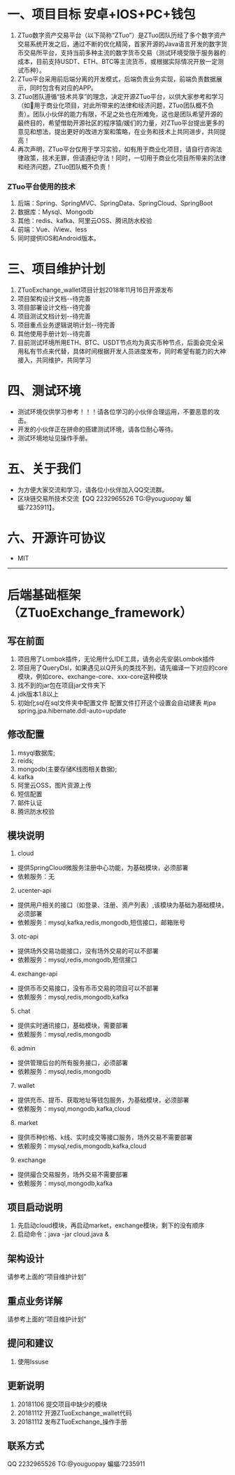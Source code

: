 # 一、项目目标 安卓+IOS+PC+钱包
1. ZTuo数字资产交易平台（以下简称“ZTuo”）是ZTuo团队历经了多个数字资产交易系统开发之后，通过不断的优化精简，首家开源的Java语言开发的数字货币交易所平台，支持当前多种主流的数字货币交易（测试环境受限于服务器的成本，目前支持USDT、ETH、BTC等主流货币，或根据实际情况开放一定测试币种）。
2. ZTuo平台采用前后端分离的开发模式，后端负责业务实现，前端负责数据展示，同时包含有对应的APP。
3. ZTuo团队遵循“技术共享”的理念，决定开源ZTuo平台，以供大家参考和学习（如用于商业化项目，对此所带来的法律和经济问题，ZTuo团队概不负责）。团队小伙伴的能力有限，不足之处也在所难免，这也是团队希望开源的最终目的，希望借助开源社区的程序猿/媛们的力量，对ZTuo平台提出更多的意见和想法，提出更好的改进方案和策略，在业务和技术上共同进步，共同提高！
4. 再次声明，ZTuo平台仅用于学习实验，如有用于商业化项目，请自行咨询法律政策，技术无罪，但请遵纪守法！同时，一切用于商业化项目所带来的法律和经济问题，ZTuo团队概不负责！

### ZTuo平台使用的技术
1. 后端：Spring、SpringMVC、SpringData、SpringCloud、SpringBoot
2. 数据库：Mysql、Mongodb
3. 其他：redis、kafka、阿里云OSS、腾讯防水校验
4. 前端：Vue、iView、less
5. 同时提供IOS和Android版本。



# 三、项目维护计划
1. ZTuoExchange_wallet项目计划2018年11月16日开源发布
2. 项目架构设计文档--待完善
3. 项目部署设计文档--待完善
4. 项目测试文档计划--待完善
5. 项目重点业务逻辑说明计划--待完善
6. 其他使用手册计划--待完善
7. 目前测试环境所用ETH、BTC、USDT节点均为真实币种节点，后面会完全采用私有节点来代替，具体时间根据开发人员进度发布，同时希望有能力的大神接入，共同维护，共同学习

# 四、测试环境
* 测试环境仅供学习参考！！！请各位学习的小伙伴合理运用，不要恶意的攻击。
* 开发的小伙伴正在拼命的搭建测试环境，请各位耐心等待。
* 测试环境地址见操作手册。

# 五、关于我们
* 为方便大家交流和学习，请各位小伙伴加入QQ交流群。
* 区块链交易所技术交流【QQ 2232965526 TG:@youguopay 蝙蝠:7235911】。


# 六、开源许可协议
* MIT
---

# 后端基础框架（ZTuoExchange_framework）

## 写在前面
1. 项目用了Lombok插件，无论用什么IDE工具，请务必先安装Lombok插件
2. 项目用了QueryDsl，如果遇见以Q开头的类找不到，请先编译一下对应的core模块，例如core、exchange-core、xxx-core这种模块
3. 找不到的jar包在项目jar文件夹下
4. jdk版本1.8以上
5. 初始化sql在sql文件夹中配置文件
配置文件打开这个设置会自动建表
#jpa
spring.jpa.hibernate.ddl-auto=update

## 修改配置
1. msyql数据库;
2. reids;
3. mongodb(主要存储K线图相关数据);
4. kafka
5. 阿里云OSS，图片资源上传
6. 短信配置
7. 邮件认证
8. 腾讯防水校验

## 模块说明
1. cloud
* 提供SpringCloud微服务注册中心功能，为基础模块，必须部署
* 依赖服务：无
2. ucenter-api
* 提供用户相关的接口（如登录、注册、资产列表）,该模块为基础为基础模块，必须部署
* 依赖服务：mysql,kafka,redis,mongodb,短信接口，邮箱账号
3. otc-api
* 提供场外交易功能接口，没有场外交易的可以不部署
* 依赖服务：mysql,redis,mongodb,短信接口
4. exchange-api
* 提供币币交易接口，没有币币交易的项目可以不部署
* 依赖服务：mysql,redis,mongodb,kafka
5. chat
* 提供实时通讯接口，基础模块，需要部署
* 依赖服务：mysql,redis,mongodb
6. admin
* 提供管理后台的所有服务接口，必须部署
* 依赖服务：mysql,redis,mongodb
7. wallet
* 提供充币、提币、获取地址等钱包服务，为基础模块，必须部署
* 依赖服务：mysql,mongodb,kafka,cloud
8. market
* 提供币种价格、k线、实时成交等接口服务，场外交易不需要部署
* 依赖服务：mysql,redis,mongodb,kafka,cloud
9. exchange
* 提供撮合交易服务，场外交易不需要部署
* 依赖服务：mysql,mongodb,kafka

## 项目启动说明
 1. 先启动cloud模块，再启动market，exchange模块，剩下的没有顺序
 2. 启动命令：java -jar cloud.java &
 
## 架构设计
请参考上面的“项目维护计划”

## 重点业务详解
请参考上面的“项目维护计划”

## 提问和建议
1. 使用Issuse


## 更新说明
1. 20181106 提交项目中缺少的模块
2. 20181112 开源ZTuoExchange_wallet代码
3. 20181112 发布ZTuoExchange_操作手册

## 联系方式
QQ 2232965526 
TG:@youguopay
 蝙蝠:7235911
